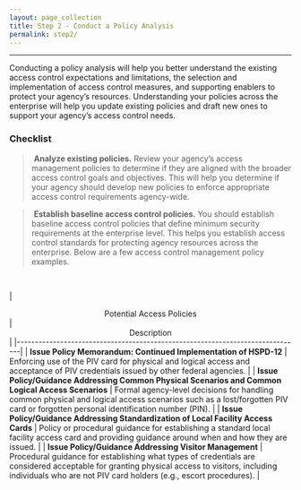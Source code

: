 ```yaml
---
layout: page_collection
title: Step 2 - Conduct a Policy Analysis
permalink: step2/
---
```

<script src="https://use.fontawesome.com/e20c671b68.js"></script>
-----------------------------------------------------

Conducting a policy analysis will help you better understand the existing access control expectations and limitations, the selection and implementation of access control measures, and supporting enablers to protect your agency’s resources.  Understanding your policies across the enterprise will help you update existing policies and draft new ones to support your agency’s access control needs.


### Checklist

> <i class="fa fa-check-square-o"></i> &nbsp;**Analyze existing policies.** Review your agency’s access management policies to determine if they are aligned with the broader access control goals and objectives. This will help you determine if your agency should develop new policies to enforce appropriate access control requirements agency-wide.

> <i class="fa fa-check-square-o"></i> &nbsp;**Establish baseline access control policies.** You should establish baseline access control policies that define minimum security requirements at the enterprise level. This helps you establish access control standards for protecting agency resources across the enterprise. Below are a few access control management policy examples.

<br>

| <center> Potential Access Policies </center> | <center> Description </center> |
|-------------------------------------------------------------------------------|
| **Issue Policy Memorandum: Continued Implementation of HSPD-12** | Enforcing use of the PIV card for physical and logical access and acceptance of PIV credentials issued by other federal agencies. |
| **Issue Policy/Guidance Addressing Common Physical Scenarios and Common Logical Access Scenarios** | Formal agency-level decisions for handling common physical and logical access scenarios such as a lost/forgotten PIV card or forgotten personal identification number (PIN). |
| **Issue Policy/Guidance Addressing Standardization of Local Facility Access Cards** | Policy or procedural guidance for establishing a standard local facility access card and providing guidance around when and how they are issued. |
| **Issue Policy/Guidance Addressing Visitor Management** | Procedural guidance for establishing what types of credentials are considered acceptable for granting physical access to visitors, including individuals who are not PIV card holders (e.g., escort procedures). |
